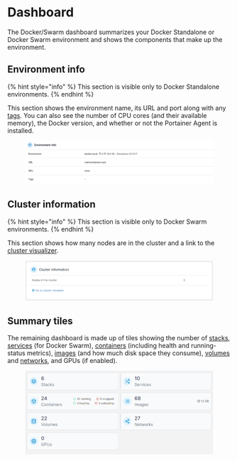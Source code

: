 # Dashboard

The Docker/Swarm dashboard summarizes your Docker Standalone or Docker Swarm environment and shows the components that make up the environment.&#x20;

## Environment info

{% hint style="info" %}
This section is visible only to Docker Standalone environments.
{% endhint %}

This section shows the environment name, its URL and port along with any [tags](../../administering-portainer/environments/tags.md#tagging-an-environment). You can also see the number of CPU cores (and their available memory), the Docker version, and whether or not the Portainer Agent is installed.&#x20;

<figure><img src="../../.gitbook/assets/2.15-docker-standalone-dashboard.png" alt=""><figcaption></figcaption></figure>

## Cluster information

{% hint style="info" %}
This section is visible only to Docker Swarm environments.
{% endhint %}

This section shows how many nodes are in the cluster and a link to the [cluster visualizer](swarm/cluster-visualizer.md).

<figure><img src="../../.gitbook/assets/2.15-docker-dashboard-swarm.png" alt=""><figcaption></figcaption></figure>

## Summary tiles

The remaining dashboard is made up of tiles showing the number of [stacks](stacks/), [services](services/) (for Docker Swarm), [containers](containers/) (including health and running-status metrics), [images](images/) (and how much disk space they consume), [volumes](volumes/) and [networks](networks/), and GPUs (if enabled).

<figure><img src="../../.gitbook/assets/2.15-docker-dashboard-tiles.png" alt=""><figcaption></figcaption></figure>

